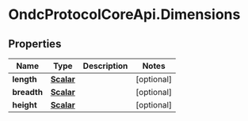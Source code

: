 # OndcProtocolCoreApi.Dimensions

## Properties
Name | Type | Description | Notes
------------ | ------------- | ------------- | -------------
**length** | [**Scalar**](Scalar.md) |  | [optional] 
**breadth** | [**Scalar**](Scalar.md) |  | [optional] 
**height** | [**Scalar**](Scalar.md) |  | [optional] 
